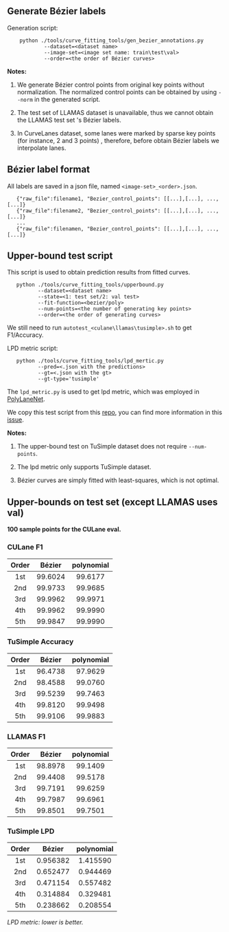 ## Generate Bézier labels

Generation script:

```
    python ./tools/curve_fitting_tools/gen_bezier_annotations.py 
            --dataset=<dataset name> 
            --image-set=<image set name: train\test\val> 
            --order=<the order of Bézier curves>
```

**Notes:**

1. We generate Bézier control points from original key points without normalization. 
   The normalized control points can be obtained by using `--norm` in the generated script.
   
2. The test set of LLAMAS dataset is unavailable, thus we cannot obtain the LLAMAS test set 's Bézier labels.

3. In CurveLanes dataset, some lanes were marked by sparse key points (for instance, 2 and 3 points) , therefore, before obtain Bézier labels we interpolate lanes.  

## Bézier label format
All labels are saved in a json file, named `<image-set>_<order>.json`.

```
   {"raw_file":filename1, "Bezier_control_points": [[...],[...], ..., [...]}
   {"raw_file":filename2, "Bezier_control_points": [[...],[...], ..., [...]}
   ...
   {"raw_file":filenamen, "Bezier_control_points": [[...],[...], ..., [...]}
```

## Upper-bound test script

This script is used to obtain prediction results from fitted curves.

```
   python ./tools/curve_fitting_tools/upperbound.py 
          --dataset=<dataset name>
          --state=<1: test set/2: val test>
          --fit-function=<bezier/poly>
          --num-points=<the number of generating key points>
          --order=<the order of generating curves>
```

We still need to run `autotest_<culane\llamas\tusimple>.sh` to get F1/Accuracy.

LPD metric script:

```
   python ./tools/curve_fitting_tools/lpd_mertic.py 
          --pred=<.json with the predictions>
          --gt=<.json with the gt>
          --gt-type='tusimple'
```

The `lpd_metric.py` is used to get lpd metric, which was employed in [PolyLaneNet](https://arxiv.org/abs/2004.10924). 

We copy this test script from this [repo](https://github.com/lucastabelini/PolyLaneNet), you can find more information in this [issue](https://github.com/lucastabelini/PolyLaneNet/issues/50).


**Notes:**

1. The upper-bound test on TuSimple dataset does not require `--num-points`.

2. The lpd metric only supports TuSimple dataset.

3. Bézier curves are simply fitted with least-squares, which is not optimal.

## Upper-bounds on test set (except LLAMAS uses val)

**100 sample points for the CULane eval.**

### CULane F1
| Order | Bézier | polynomial |
| :---: | :---: | :---: |
| 1st | 99.6024 | 99.6177 |
| 2nd | 99.9733 | 99.9685 |
| 3rd | 99.9962 | 99.9971 |
| 4th | 99.9962 | 99.9990 |
| 5th | 99.9847 | 99.9990 |

### TuSimple Accuracy
| Order | Bézier | polynomial |
| :---: | :---: | :---: |
| 1st | 96.4738 | 97.9629 |
| 2nd | 98.4588 | 99.0760 |
| 3rd | 99.5239 | 99.7463 |
| 4th | 99.8120 | 99.9498 |
| 5th | 99.9106 | 99.9883 |

### LLAMAS F1
| Order | Bézier | polynomial |
| :---: | :---: | :---: |
| 1st | 98.8978 | 99.1409 |
| 2nd | 99.4408 | 99.5178 |
| 3rd | 99.7191 | 99.6259 |
| 4th | 99.7987 | 99.6961 |
| 5th | 99.8501 | 99.7501 |

### TuSimple LPD
| Order | Bézier | polynomial |
| :---: | :---: | :---: |
| 1st | 0.956382 | 1.415590 |
| 2nd | 0.652477 | 0.944469 |
| 3rd | 0.471154 | 0.557482 |
| 4th | 0.314884 | 0.329481 |
| 5th | 0.238662 | 0.208554 |

*LPD metric: lower is better.*
